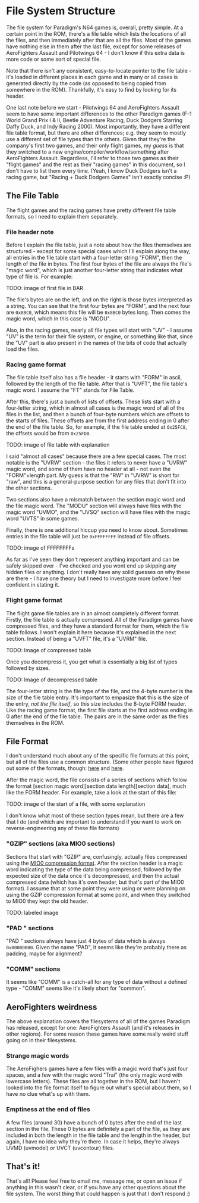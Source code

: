 # File System Structure

The file system for Paradigm's N64 games is, overall, pretty simple. At a certain point in the ROM, there's a file table which lists the locations of all the files, and then immediately after that are all the files. Most of the games have nothing else in them after the last file, except for some releases of AeroFighters Assault and Pilotwings 64 - I don't know if this extra data is more code or some sort of special file.

Note that there isn't any consistent, easy-to-locate pointer to the file table - it's loaded in different places in each game and in many or all cases is generated directly by the code (as opposed to being copied from somewhere in the ROM). Thankfully, it's easy to find by looking for its header.

One last note before we start - Pilotwings 64 and AeroFighters Assault seem to have some important differences to the other Paradigm games (F-1 World Grand Prix I & II, Beetle Adventure Racing, Duck Dodgers Starring Daffy Duck, and Indy Racing 2000). Most importantly, they have a different file table format, but there are other differences; e.g. they seem to mostly use a different set of file types than the others. Given that they're the company's first two games, and their only flight games, my *guess* is that they switched to a new engine/compiler/workflow/something after AeroFighters Assault. Regardless, I'll refer to those two games as their "flight games" and the rest as their "racing games" in this document, so I don't have to list them every time. (Yeah, I know Duck Dodgers isn't a racing
game, but "Racing + Duck Dodgers Games" isn't exactly concise :P)

## The File Table
The flight games and the racing games have pretty different file table formats, so I need to explain them separately.

### File header note
Before I explain the file table, just a note about how the files themselves are structured - except for some special cases which I'll explain along the way, all entries in the file table start with a four-letter string "FORM", then the length of the file in bytes. The first four bytes of the file are always the file's "magic word", which is just another four-letter string that indicates what type of file is. For example:

TODO: image of first file in BAR

The file's bytes are on the left, and on the right is those bytes interpreted as a string. You can see that the first four bytes are "FORM", and the next four are `0x8BC0`, which means this file will be `0x8BC0` bytes long. Then comes the magic word, which in this case is "MODU".

Also, in the racing games, nearly all file types will start with "UV" - I assume "UV" is the term for their file system, or engine, or something like that, since the "UV" part is also present in the names of the bits of code that actually load the files.

### Racing game format
The file table itself also has a file header - it starts with "FORM" in ascii, followed by the length of the file table. After that is "UVFT", the file table's magic word. I assume the "FT" stands for File Table. 

After this, there's just a bunch of lists of offsets. These lists start with a four-letter string, which in almost all cases is the magic word of all of the files in the list, and then a bunch of four-byte numbers which are offsets to the starts of files. These offsets are from the first address ending in 0 after the end of the file table. So, for example, if the file table ended at `0x25FC8`, the offsets would be from `0x25FD0`.

TODO: image of file table with explanation

I said "almost all cases" because there are a few special cases. The most notable is the "UVRW" section - the files it refers to never have a "UVRW" magic word, and some of them have no header at all - not even the "FORM"+length part. My guess is that the "RW" in "UVRW" is short for "raw", and this is a general-purpose section for any files that don't fit into the other sections.

Two sections also have a mismatch between the section magic word and the file magic word. The "MODU" section will always have files with the magic word "UVMO", and the "UVSQ" section will have files with the magic word "UVTS" in some games.

Finally, there is one additional hiccup you need to know about. Sometimes entries in the file table will just be `0xFFFFFFFF` instead of file offsets.

TODO: image of FFFFFFFFs

As far as I've seen they don't represent anything important and can be safely skipped over - I've checked and you wont end up skipping any hidden files or anything. I don't really have any solid guesses on why these are there - I have one theory but I need to investigate more before I feel confident in stating it.

### Flight game format
The flight game file tables are in an almost completely different format. Firstly, the file table is actually compressed. All of the Paradigm games have compressed files, and they have a standard format for them, which the file table follows. I won't explain it here because it's explained in the next section. Instead of being a "UVFT" file, it's a "UVRM" file.

TODO: Image of compressed table

Once you decompress it, you get what is essentially a big list of types followed by sizes.

TODO: Image of decompressed table

The four-letter string is the file type of the file, and the 4-byte number is the size of the file table entry. It's important to empasize that this is the size of the entry, *not the file itself*, so this size includes the 8-byte FORM header. Like the racing game format, the first file starts at the first address ending in 0 after the end of the file table. The pairs  are in the same order as the files themselves in the ROM.

## File Format
I don't understand much about any of the specific file formats at this point, but all of the files use a common structure. (Some other people have figured out some of the formats, though: [here](https://github.com/magcius/pilotwings_64) and [here](https://github.com/magcius/noclip.website/blob/master/src/Pilotwings64/Scenes.ts).

After the magic word, the file consists of a series of sections which follow the format \[section magic word\]\[section data length\]\[section data\], much like the FORM header. For example, take a look at the start of this file:

TODO: image of the start of a file, with some explanation

I don't know what most of these section types mean, but there are a few that I do (and which are important to understand if you want to work on reverse-engineering any of these file formats)

### "GZIP" sections (aka MIO0 sections)
Sections that start with "GZIP" are, confusingly, actually files compressed using the [MIO0 compression format](https://hack64.net/wiki/doku.php?id=super_mario_64:mio0). After the section header is a magic word indicating the type of the data being compressed, followed by the expected size of the data once it's decompressed, and then the actual compressed data (which has it's own header, but that's part of the MIO0 format). I assume that at some point they were using or were planning on using the GZIP compression format at some point, and when they switched to MIO0 they kept the old header.

TODO: labeled image

### "PAD " sections
"PAD " sections always have just 4 bytes of data which is always `0x00000000`. Given the name "PAD", it seems like they're probably there as padding, maybe for alignment?

### "COMM" sections
It seems like "COMM" is a catch-all for any type of data without a defined type - "COMM" seems like it's likely short for "common".

## AeroFighters weirdness
The above explanation covers the filesystems of all of the games Paradigm has released, except for one: AeroFighters Assault (and it's releases in other regions). For some reason these games have some really weird stuff going on in their filesystems.

### Strange magic words
The AeroFighers games have a few files with a magic word that's just four spaces, and a few with the magic word "Trai" (the only magic word with lowercase letters). These files are all together in the ROM, but I haven't looked into the file format itself to figure out what's special about them, so I have no clue what's up with them.

### Emptiness at the end of files
A few files (around 30) have a bunch of 0 bytes after the end of the last section in the file. These 0 bytes are definitely a part of the file, as they are included in both the length in the file table and the length in the header, but again, I have no idea why they're there. In case it helps, they're always UVMD (uvmodel) or UVCT (uvcontour) files.

## That's it!
That's all! Please feel free to email me, message me, or open an issue if anything in this wasn't clear, or if you have any other questions about the file system. The worst thing that could happen is just that I don't respond :)
